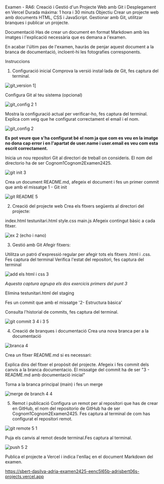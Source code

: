 Examen - RA6: Creació i Gestió d'un Projecte Web amb Git i Desplegament en Vercel
Durada máxima: 1 hora i 30 minuts
Objectiu
Crear un projecte web amb documents HTML, CSS i JavaScript. Gestionar amb Git, utilitzar branques i publicar un projecte.

Documentació
Has de crear un document en format Markdown amb les imatges i l'explicació necessària que es demana a l'examen.

En acabar l'últim pas de l'examen, hauràs de penjar aquest document a la branca de documentació, incloent-hi les fotografies corresponents.

Instruccions
1. Configuració inicial
Comprova la versió instal·lada de Git, fes captura del terminal.

![git_version 1](https://github.com/user-attachments/assets/4a09cc28-4635-4278-8fbc-4fa2febbc492)]

Configura Git al teu sistema (opcional)

![git_config 2 1](https://github.com/user-attachments/assets/8aa43172-b531-4a5a-8dc2-c66a85604aef)

Mostra la configuració actual per verificar-ho, fes captura del terminal. Explica com veig que he configurat correctament el email i el nom.

![git_config 2](https://github.com/user-attachments/assets/fdf1b219-4cb3-47aa-b702-33f49d8d0f79)

**Es pot veure que s'ha configurat bé el nom ja que com es veu en la imatge no dona cap error i en l'apartat de user.name i user.email es veu com esta escrit correctament.**

Inicia un nou repositori Git al directori de treball on consideris. El nom del directorio ha de ser Cognom1Cognom2Examen2425.

![git init 3](https://github.com/user-attachments/assets/a5c02b8d-d485-4f32-b53b-f070f8c1e52a)

Crea un document README.md, afegeix el document i fes un primer commit que amb el missatge 1 - Git init

![git README 5](https://github.com/user-attachments/assets/e2fe3c7b-9ed2-40ae-b463-9e383fc46601)

2. Creació del projecte web
Crea els fitxers següents al directori del projecte:

index.html
testunitari.html
style.css
main.js
Afegeix contingut bàsic a cada fitxer.

![ex 2 (echo i nano)](https://github.com/user-attachments/assets/1ee1fbac-1759-427e-8f6b-47c1455310d0)

3. Gestió amb Git
Afegir fitxers:

Utilitza un patró d'expressió regular per afegir tots els fitxers .html i .css. Fes captura del terminal
Verifica l'estat del repositori, fes captura del terminal

![add els html i css 3](https://github.com/user-attachments/assets/2bfae426-6591-428d-997f-6d1780ad19b3)

*Aquesta captura agrupa els dos exercicis primers del punt 3*

Elimina testunitari.html del staging

Fes un commit que amb el missatge '2- Estructura bàsica'

Consulta l'historial de commits, fes captura del terminal.

![git commit 3 4 i 3 5](https://github.com/user-attachments/assets/79412572-8c67-4c6d-b7ee-7ad8cb798631)

4. Creació de branques i documentació
Crea una nova branca per a la documentació

![branca 4](https://github.com/user-attachments/assets/cbb76083-50f7-4ccf-a640-175b3656fb9c)

Crea un fitxer README.md si es necessari:

Explica dins del fitxer el propòsit del projecte.
Afegeix i fes commit dels canvis a la branca documentacio. El missatge del commit ha de ser "3 - README.md amb documentació inicial"

Torna a la branca principal (main) i fes un merge

![merge de branch 4 4](https://github.com/user-attachments/assets/e4bb0013-c9d8-4623-8ba3-73a816ba4e70)

5. Remot i publicació
Configura un remot per al repositori que has de crear en GitHub, el nom del repositorio de GitHub ha de ser Cognom1Cognom2Examen2425. Fes captura al terminal de com has configurat el repositori remot.

![git remote 5 1](https://github.com/user-attachments/assets/ba25d6eb-ff24-4000-ba06-43836c136e1a)

Puja els canvis al remot desde terminal.Fes captura al terminal.

![push 5 2](https://github.com/user-attachments/assets/5f44ecdd-88bc-4eb3-9cf9-6421a375a397)

Publica el projecte a Vercel i indica l'enllaç en el document Markdown del examen.

https://sbert-dasilva-adria-examen2425-eenc5l65b-adrisbert06s-projects.vercel.app
